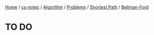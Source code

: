 [Home](https://mengxianbin.github.io) /
[cs-notes](https://mengxianbin.github.io/cs-notes/site) /
[Algorithm](https://mengxianbin.github.io/cs-notes/site/Algorithm) /
[Problems](https://mengxianbin.github.io/cs-notes/site/Algorithm/Problems) /
[Shortest Path](https://mengxianbin.github.io/cs-notes/site/Algorithm/Problems/Shortest%20Path) /
[Bellman-Ford](https://mengxianbin.github.io/cs-notes/site/Algorithm/Problems/Shortest%20Path/Bellman-Ford)

# TO DO
